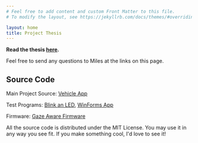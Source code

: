 ```yaml
---
# Feel free to add content and custom Front Matter to this file.
# To modify the layout, see https://jekyllrb.com/docs/themes/#overriding-theme-defaults

layout: home
title: Project Thesis
---
```

__Read the thesis [here](../project_thesis.pdf).__

Feel free to send any questions to Miles at the links on this page.

## Source Code

Main Project Source: [Vehicle App](https://github.com/Tohaker/GazeAwareRobotics/VehicleApp)

Test Programs: [Blink an LED](https://github.com/Tohaker/GazeAwareRobotics/LED_Blink), [WinForms App](https://github.com/Tohaker/GazeAwareRobotics/WinForms_LED_App)

Firmware: [Gaze Aware Firmware](https://github.com/Tohaker/GazeAwareFirmware)

All the source code is distributed under the MIT License. You may use it
in any way you see fit. If you make something cool, I'd love to see it!
